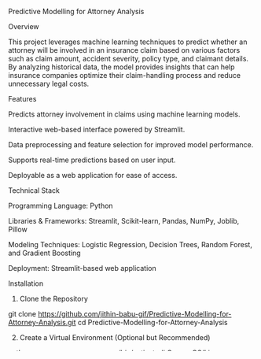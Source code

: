 Predictive Modelling for Attorney Analysis

Overview

This project leverages machine learning techniques to predict whether an attorney will be involved in an insurance claim based on various factors such as claim amount, accident severity, policy type, and claimant details. By analyzing historical data, the model provides insights that can help insurance companies optimize their claim-handling process and reduce unnecessary legal costs.

Features

Predicts attorney involvement in claims using machine learning models.

Interactive web-based interface powered by Streamlit.

Data preprocessing and feature selection for improved model performance.

Supports real-time predictions based on user input.

Deployable as a web application for ease of access.

Technical Stack

Programming Language: Python

Libraries & Frameworks: Streamlit, Scikit-learn, Pandas, NumPy, Joblib, Pillow

Modeling Techniques: Logistic Regression, Decision Trees, Random Forest, and Gradient Boosting

Deployment: Streamlit-based web application

Installation

1. Clone the Repository

git clone https://github.com/jithin-babu-gif/Predictive-Modelling-for-Attorney-Analysis.git
cd Predictive-Modelling-for-Attorney-Analysis

2. Create a Virtual Environment (Optional but Recommended)

python -m venv venv
source venv/bin/activate  # On macOS/Linux
venv\Scripts\activate  # On Windows

3. Install Dependencies

pip install -r requirements.txt

Running the Application

streamlit run deploy.py

Model Performance

Accuracy: ~85%

Precision: 82%

Recall: 78%

F1-Score: 80%

Feature Importance: Claim amount, accident severity, policy type were the most influential factors.

File Structure

deploy.py - Streamlit application for deployment

InsurancePrediction.ipynb - Jupyter notebook containing model training and evaluation

preprocessor.pkl - Preprocessing pipeline for feature transformation

feature_selector.pkl - Feature selection pipeline

best_model.pkl - Trained machine learning model

Future Enhancements

Incorporate deep learning techniques for improved accuracy.

Enhance dataset with additional claim-related features.

Deploy the model as an API for wider usability.

Improve UI/UX with more visual insights and explanations.

Dependencies

Refer to requirements.txt for the list of required Python packages.

Author

Jithin Babu
 LinkedIn Profile

License

This project is licensed under the MIT License.

